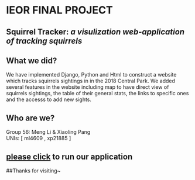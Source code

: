 #  **IEOR FINAL PROJECT**


## Squirrel Tracker: *a visulization web-application of tracking squirrels*

## What we did?
We have implemented Django, Python and Html to construct a website which tracks squirrels sightings in in the 2018 Central Park. We added several features in the website including map to have direct view of squirrels sightings, the table of their general stats, the links to specific ones and the accesss to add new sights.

## Who are we?
Group 56: Meng Li & Xiaoling Pang\
UNIs: [ ml4609 , xp21885 ]

## [please click]() to run our application

##Thanks for visiting~
